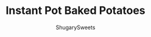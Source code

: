 ---
layout: ../../layouts/MarkdownPostLayout.astro
title: Instant Pot Baked Potatoes
author: ShugarySweets
pubDate: 2020-01-20
description: "Fluffy and Creamy best describes Instant Pot Baked Potatoes. In a matter of minutes you can have this easy, fool proof potato ready and on your plate!"
image_url: https://www.shugarysweets.com/wp-content/uploads/2020/01/instant-pot-baked-potatoes-4-scaled.jpg
tags: ["Side Dishes","American"]
calories: 168
protein: 5
carbohydrates: 37
fats: 0
fiber: 4
ingredients: ["4-6 medium russet potatoes","1 cup water"]
serves: 4
time: "20 minutes"
prepTime: "5 minutes"
instructions: ["Scrub the potatoes. Prick each potato with a fork a couple times to allow the steam to escape when pressure cooking.","Pour water into the Instant Pot and place trivet, steamer basket, or foil balls in the bottom. Place clean potatoes on top, stacking if necessary.","Secure the lid in place and make sure the valve is set to SEALING.","Set to HIGH PRESSURE and add cook time (see below).","Small potatoes: Pressure cook for 10-12 minutes. Medium potatoes: Pressure cook for 14-16 minutes. Large potatoes (like you find at Costco): Pressure cook for 18-20 minutes.","When cook time ends, allow pot to naturally release pressure for 8-10 minutes. Do a quick release and remove potatoes with tongs."]
nutrition: ["168 calories","37 grams carbohydrates","0 milligrams cholesterol","0 grams fat","4 grams fiber","5 grams protein","0 grams saturated fat","26 milligrams sodium","2 grams sugar","0 grams trans fat","0 grams unsaturated fat"]
---